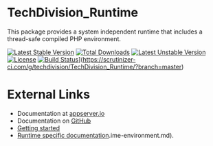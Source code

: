 # TechDivision_Runtime

This package provides a system independent runtime that includes a thread-safe compiled PHP environment.

[![Latest Stable Version](https://poser.pugx.org/techdivision/runtime/v/stable.png)](https://packagist.org/packages/techdivision/runtime) [![Total Downloads](https://poser.pugx.org/techdivision/runtime/downloads.png)](https://packagist.org/packages/techdivision/runtime) [![Latest Unstable Version](https://poser.pugx.org/techdivision/runtime/v/unstable.png)](https://packagist.org/packages/techdivision/runtime) [![License](https://poser.pugx.org/techdivision/runtime/license.png)](https://packagist.org/packages/techdivision/runtime) [![Build Status](https://travis-ci.org/techdivision/TechDivision_Runtime.png)](https://travis-ci.org/techdivision/TechDivision_Runtimehttps://scrutinizer-ci.com/g/techdivision/TechDivision_Runtime/badges/coverage.png?b=master)](https://scrutinizer-ci.com/g/techdivision/TechDivision_Runtime/?branch=master)

# External Links

* Documentation at [appserver.io](http://docs.appserver.io)
* Documentation on [GitHub](https://github.com/techdivision/TechDivision_AppserverDocumentation)
* [Getting started](https://github.com/techdivision/TechDivision_AppserverDocumentation/tree/master/docs/getting-started)
* [Runtime specific documentation](https://github.com/techdivision/TechDivision_AppserverDocumentation/blob/master/docs/components/appserver-core/runtime-environment.md).ime-environment.md).